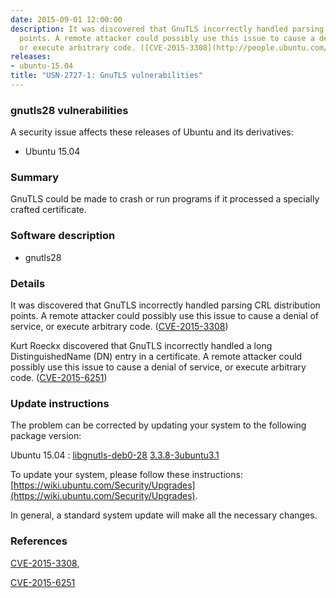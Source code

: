 ```yaml
---
date: 2015-09-01 12:00:00
description: It was discovered that GnuTLS incorrectly handled parsing CRL distribution
  points. A remote attacker could possibly use this issue to cause a denial of service,
  or execute arbitrary code. ([CVE-2015-3308](http://people.ubuntu.com/~ubuntu-security/cve/CVE-2015-3308))
releases:
- ubuntu-15.04
title: "USN-2727-1: GnuTLS vulnerabilities"
---
```


### gnutls28 vulnerabilities

A security issue affects these releases of Ubuntu and its derivatives:

* Ubuntu 15.04

### Summary

GnuTLS could be made to crash or run programs if it processed a specially crafted certificate.

### Software description

* gnutls28 

### Details

It was discovered that GnuTLS incorrectly handled parsing CRL distribution points. A remote attacker could possibly use this issue to cause a denial of service, or execute arbitrary code. ([CVE-2015-3308](http://people.ubuntu.com/~ubuntu-security/cve/CVE-2015-3308))

Kurt Roeckx discovered that GnuTLS incorrectly handled a long DistinguishedName (DN) entry in a certificate. A remote attacker could possibly use this issue to cause a denial of service, or execute arbitrary code. ([CVE-2015-6251](http://people.ubuntu.com/~ubuntu-security/cve/CVE-2015-6251)) 

### Update instructions

The problem can be corrected by updating your system to the following package version:

Ubuntu 15.04
 : [libgnutls-deb0-28](https://launchpad.net/ubuntu/+source/gnutls28) <span> [3.3.8-3ubuntu3.1](https://launchpad.net/ubuntu/+source/gnutls28/3.3.8-3ubuntu3.1) </span> 

To update your system, please follow these instructions: [https://wiki.ubuntu.com/Security/Upgrades](https://wiki.ubuntu.com/Security/Upgrades).

In general, a standard system update will make all the necessary changes. 

### References

 [CVE-2015-3308](http://people.ubuntu.com/~ubuntu-security/cve/CVE-2015-3308), 

 [CVE-2015-6251](http://people.ubuntu.com/~ubuntu-security/cve/CVE-2015-6251)
